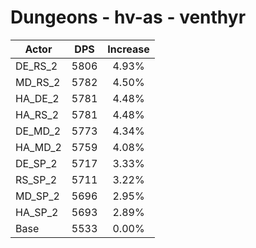 # Dungeons - hv-as - venthyr
| Actor | DPS | Increase |
|---|:---:|:---:|
|DE_RS_2|5806|4.93%|
|MD_RS_2|5782|4.50%|
|HA_DE_2|5781|4.48%|
|HA_RS_2|5781|4.48%|
|DE_MD_2|5773|4.34%|
|HA_MD_2|5759|4.08%|
|DE_SP_2|5717|3.33%|
|RS_SP_2|5711|3.22%|
|MD_SP_2|5696|2.95%|
|HA_SP_2|5693|2.89%|
|Base|5533|0.00%|
